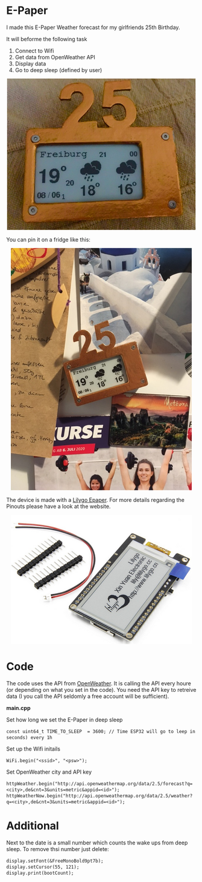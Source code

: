 # E-Paper 

I made this E-Paper Weather forecast for my girlfriends 25th Birthday.

It will beforme the following task

1. Connect to Wifi
2. Get data from OpenWeather API 
3. Display data
4. Go to deep sleep (defined by user)

<p align="center"> 
<img src="pictures/Main.jpg" width="500" height="400">
</p>

You can pin it on a fridge like this:

<p align="center"> 
<img src="pictures/Fridge.JPG">
</p>

The device is made with a [Lilygo Epaper](http://www.lilygo.cn/prod_view.aspx?TypeId=50031&Id=1149&FId=t3:50031:3). For more details regarding the Pinouts please have a look at the website.

<p align="center"> 
<img src="pictures/LILYGO.png">
</p>

# Code

The code uses the API from [OpenWeather](https://openweathermap.org/
). It is calling the API every houre (or depending on what you set in the code). You need the API key to retreive data (I you call the API seldomly a free account will be sufficient).

**main.cpp**

Set how long we set the E-Paper in deep sleep

```
const uint64_t TIME_TO_SLEEP  = 3600; // Time ESP32 will go to leep in seconds) every 1h
```

Set up the Wifi initails

```
WiFi.begin("<ssid>", "<psw>"); 
```

Set OpenWeather city and API key

```
httpWeather.begin("http://api.openweathermap.org/data/2.5/forecast?q=<city>,de&cnt=3&units=metric&appid=<id>");
httpWeatherNow.begin("http://api.openweathermap.org/data/2.5/weather?q=<city>,de&cnt=3&units=metric&appid=<id>");
```

# Additional

Next to the date is a small number which counts the wake ups from deep sleep. To remove thsi number just delete:

```
display.setFont(&FreeMonoBold9pt7b);
display.setCursor(55, 121);
display.print(bootCount);
```
